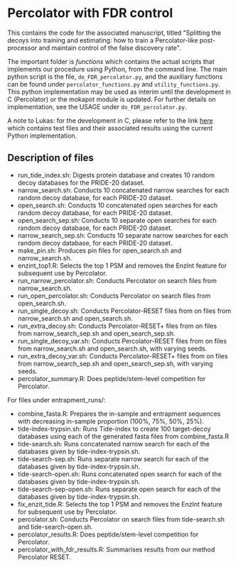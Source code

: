 # Percolator with FDR control

This contains the code for the associated manuscript, titled "Splitting the decoys into training and estimating: how to train a Percolator-like post-processor and maintain control of the false discovery rate". 

The important folder is *functions* which contains the actual scripts that implements our procedure using Python, from the command line. The main python script is the file, `do_FDR_percolator.py`, and the auxiliary functions can be found under `percolator_functions.py` and `utility_functions.py`. This python implementation may be used as interim until the development in C (Percolator) or the mokapot module is updated. For further details on implementation, see the USAGE under `do_FDR_percolator.py`.

A note to Lukas: for the development in C, please refer to the link [here](https://unisydneyedu-my.sharepoint.com/:f:/g/personal/jfre0619_uni_sydney_edu_au/Et239lX9DY9LjFA4GtfyHvQBMDRZbCc8dcU2QDaE_2mDPw?e=gUJDXR) which contains test files and their associated results using the current Python implementation.

## Description of files

* run_tide_index.sh: Digests protein database and creates 10 random decoy databases for the PRIDE-20 dataset.
* narrow_search.sh: Conducts 10 concatenated narrow searches for each random decoy database, for each PRIDE-20 dataset.
* open_search.sh: Conducts 10 concatenated open searches for each random decoy database, for each PRIDE-20 dataset.
* open_search_sep.sh: Conducts 10 separate open searches for each random decoy database, for each PRIDE-20 dataset.
* narrow_search_sep.sh: Conducts 10 separate narrow searches for each random decoy database, for each PRIDE-20 dataset.
* make_pin.sh: Produces pin files for open_search.sh and narrow_search.sh.
* enzint_top1.R: Selects the top 1 PSM and removes the EnzInt feature for subsequent use by Percolator.
* run_narrow_percolator.sh: Conducts Percolator on search files from narrow_search.sh.
* run_open_percolator.sh: Conducts Percolator on search files from open_search.sh.
* run_single_decoy.sh: Conducts Percolator-RESET files from on files from narrow_search.sh and open_search.sh.
* run_extra_decoy.sh: Conducts Percolator-RESET+ files from on files from narrow_search_sep.sh and open_search_sep.sh.
* run_single_decoy_var.sh: Conducts Percolator-RESET files from on files from narrow_search.sh and open_search.sh, with varying seeds.
* run_extra_decoy_var.sh: Conducts Percolator-RESET+ files from on files from narrow_search_sep.sh and open_search_sep.sh, with varying seeds.
* percolator_summary.R: Does peptide/stem-level competition for Percolator.

For files under entrapment_runs/:
* combine_fasta.R: Prepares the in-sample and entrapment sequences with decreasing in-sample proportion (100\%, 75\%, 50\%, 25\%).
* tide-index-trypsin.sh: Runs Tide-index to create 100 target-decoy databases using each of the generated fasta files from combine_fasta.R
* tide-search.sh: Runs concatenated narrow search for each of the databases given by tide-index-trypsin.sh.
* tide-search-sep.sh: Runs separate narrow search for each of the databases given by tide-index-trypsin.sh.
* tide-search-open.sh: Runs concatenated open search for each of the databases given by tide-index-trypsin.sh.
* tide-search-sep-open.sh: Runs separate open search for each of the databases given by tide-index-trypsin.sh.
* fix_enzit_tide.R: Selects the top 1 PSM and removes the EnzInt feature for subsequent use by Percolator.
* percolator.sh: Conducts Percolator on search files from tide-search.sh and tide-search-open.sh.
* percolator_results.R: Does peptide/stem-level competition for Percolator.
* percolator_with_fdr_results.R: Summarises results from our method Percolator RESET.
